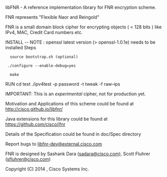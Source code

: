 
  libFNR - A reference implementation library for FNR encryption scheme.

  FNR represents "Flexible Naor and Reingold" 

  FNR is a small domain block cipher for encrypting
    objects ( < 128 bits ) like IPv4, MAC, Credit Card numbers etc.

  INSTALL -- 
  NOTE : openssl latest version (> openssl-1.0.1e) needs to be installed
  Steps
  
      source bootstrap.sh (optional)
      
     ./configure --enable-debug=yes
      
      make

   RUN
     cd test
     ./ipv4test -p password -t  tweak -f raw–ips

  IMPORTANT:  This is an *experimental* cipher, not for production yet. 
 
  Motivation and Applications of this scheme could be found at
	http://cisco.github.io/libfnr/

  Java extensions for this library could be found at
	https://github.com/cisco/jfnr

  Details of the Specification could be found in
	doc/Spec directory

  Report bugs to <libfnr-dev@external.cisco.com>

  FNR is designed by 
      Sashank Dara (sadara@cisco.com), 
      Scott Fluhrer (sfluhrer@cisco.com)

  Copyright (C) 2014 , Cisco Systems Inc.
